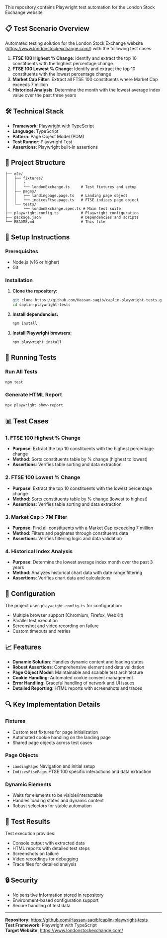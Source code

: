 This repository contains Playwright test automation for the London Stock Exchange website

## 📋 Test Scenario Overview

Automated testing solution for the London Stock Exchange website (https://www.londonstockexchange.com/) with the following test cases:

1. **FTSE 100 Highest % Change**: Identify and extract the top 10 constituents with the highest percentage change
2. **FTSE 100 Lowest % Change**: Identify and extract the top 10 constituents with the lowest percentage change
3. **Market Cap Filter**: Extract all FTSE 100 constituents where Market Cap exceeds 7 million
4. **Historical Analysis**: Determine the month with the lowest average index value over the past three years

## 🛠️ Technical Stack

- **Framework**: Playwright with TypeScript
- **Language**: TypeScript
- **Pattern**: Page Object Model (POM)
- **Test Runner**: Playwright Test
- **Assertions**: Playwright built-in assertions

## 📁 Project Structure

```
├── e2e/
│   ├── fixtures/
│   │   ├
│   │   └── londonExchange.ts     # Test fixtures and setup
│   ├── pages/
│   │   ├── landingpage.page.ts   # Landing page object
│   │   └── indicesFtse.page.ts   # FTSE indices page object
│   └── tests/
│       └── londonExchange.spec.ts # Main test suite
├── playwright.config.ts          # Playwright configuration
├── package.json                  # Dependencies and scripts
└── README.md                     # This file
```

## 🚀 Setup Instructions

### Prerequisites

- Node.js (v16 or higher)
- Git

### Installation

1. **Clone the repository:**

   ```bash
   git clone https://github.com/Hassan-saqib/caplin-playwright-tests.git
   cd caplin-playwright-tests
   ```

2. **Install dependencies:**

   ```bash
   npm install
   ```

3. **Install Playwright browsers:**
   ```bash
   npx playwright install
   ```

## 🧪 Running Tests

### Run All Tests

```bash
npm test
```


### Generate HTML Report

```bash
npx playwright show-report
```

## 📊 Test Cases

### 1. FTSE 100 Highest % Change

- **Purpose**: Extract the top 10 constituents with the highest percentage change
- **Method**: Sorts constituents table by % change (highest to lowest)
- **Assertions**: Verifies table sorting and data extraction

### 2. FTSE 100 Lowest % Change

- **Purpose**: Extract the top 10 constituents with the lowest percentage change
- **Method**: Sorts constituents table by % change (lowest to highest)
- **Assertions**: Verifies table sorting and data extraction

### 3. Market Cap > 7M Filter

- **Purpose**: Find all constituents with a Market Cap exceeding 7 million
- **Method**: Filters and paginates through constituents data
- **Assertions**: Verifies filtering logic and data validation

### 4. Historical Index Analysis

- **Purpose**: Determine the lowest average index month over the past 3 years
- **Method**: Analyzes historical chart data with date range filtering
- **Assertions**: Verifies chart data and calculations

## 🔧 Configuration

The project uses `playwright.config.ts` for configuration:

- Multiple browser support (Chromium, Firefox, WebKit)
- Parallel test execution
- Screenshot and video recording on failure
- Custom timeouts and retries

## 📈 Features

- **Dynamic Solution**: Handles dynamic content and loading states
- **Robust Assertions**: Comprehensive element and data validation
- **Page Object Model**: Maintainable and scalable test architecture
- **Cookie Handling**: Automated cookie consent management
- **Error Handling**: Graceful handling of network and UI issues
- **Detailed Reporting**: HTML reports with screenshots and traces

## 🔍 Key Implementation Details

### Fixtures

- Custom test fixtures for page initialization
- Automated cookie handling on the landing page
- Shared page objects across test cases

### Page Objects

- `LandingPage`: Navigation and initial setup
- `IndicesFtsePage`: FTSE 100 specific interactions and data extraction

### Dynamic Elements

- Waits for elements to be visible/interactable
- Handles loading states and dynamic content
- Robust selectors for stable automation


## 📝 Test Results

Test execution provides:

- Console output with extracted data
- HTML reports with detailed test steps
- Screenshots on failure
- Video recordings for debugging
- Trace files for detailed analysis

## 🔒 Security

- No sensitive information stored in repository
- Environment-based configuration support
- Secure handling of test data

---

**Repository**: https://github.com/Hassan-saqib/caplin-playwright-tests  
**Test Framework**: Playwright with TypeScript  
**Target Website**: https://www.londonstockexchange.com/
